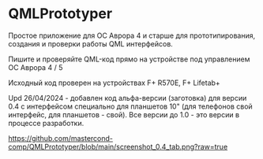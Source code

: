 # QMLPrototyper

Простое приложение для ОС Аврора 4 и старше для прототипирования, создания и проверки работы QML интерфейсов.

Пишите и проверяйте QML-код прямо на устройстве под управлением ОС Аврора 4 / 5

Исходный код проверен на устройствах F+ R570E, F+ Lifetab+

Upd 26/04/2024 - добавлен код альфа-версии (заготовка) для версии 0.4 с интерфейсом специально для планшетов 10" (для телефонов свой интерфейс, для планшетов - свой).
Все версии до 1.0 - это версии в процессе разработки.

https://github.com/mastercond-comp/QMLPrototyper/blob/main/screenshot_0.4_tab.png?raw=true
